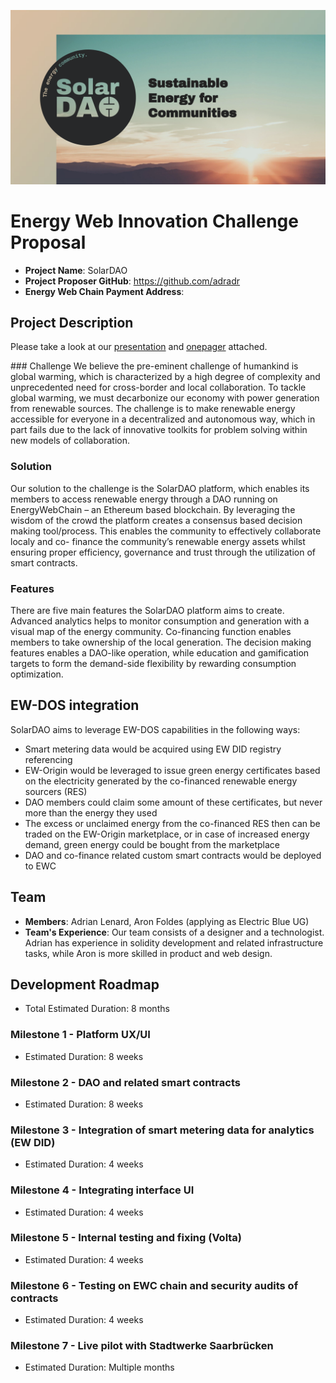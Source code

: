 ![SolarDAO](https://github.com/adradr/challenge/blob/master/applications/SolarDAO%20header.png "SolarDAO")
# Energy Web Innovation Challenge Proposal
* **Project Name**: SolarDAO
* **Project Proposer GitHub**: https://github.com/adradr
* **Energy Web Chain Payment Address**: 

## Project Description

Please take a look at our [presentation](https://github.com/adradr/challenge/blob/master/applications/Solar%20DAO%20Pitch.pdf) and [onepager](https://github.com/adradr/challenge/blob/master/applications/SolarDAO%20One%20pager.pdf) attached.

### Challenge
We believe the pre-eminent challenge of humankind is global warming, which is characterized by a high degree of complexity and unprecedented need for cross-border and local collaboration. To tackle global warming, we must decarbonize our economy with power generation from renewable sources. The challenge is to make renewable energy accessible for everyone in a decentralized and autonomous way, which in part fails due to the lack of innovative toolkits for problem solving within new models of collaboration.
### Solution
Our solution to the challenge is the SolarDAO platform, which enables its members to access renewable energy through a DAO running on EnergyWebChain – an Ethereum based blockchain. By leveraging the wisdom of the crowd the platform creates a consensus based decision making tool/process. This enables the community to effectively collaborate localy and co- finance the community’s renewable energy assets whilst ensuring proper efficiency, governance and trust through the utilization of smart contracts.
### Features
There are five main features the SolarDAO platform aims to create. Advanced analytics helps to monitor consumption and generation with a visual map of the energy community. Co-financing function enables members to take ownership of the local generation. The decision making features enables a DAO-like operation, while education and gamification targets to form the demand-side flexibility by rewarding consumption optimization.

## EW-DOS integration
SolarDAO aims to leverage EW-DOS capabilities in the following ways:
- Smart metering data would be acquired using EW DID registry referencing
- EW-Origin would be leveraged to issue green energy certificates based on the electricity generated by the co-financed renewable energy sourcers (RES)
- DAO members could claim some amount of these certificates, but never more than the energy they used
- The excess or unclaimed energy from the co-financed RES then can be traded on the EW-Origin marketplace, or in case of increased energy demand, green energy could be bought from the marketplace
- DAO and co-finance related custom smart contracts would be deployed to EWC

## Team
* **Members**: Adrian Lenard, Aron Foldes (applying as Electric Blue UG)
* **Team's Experience**:
Our team consists of a designer and a technologist. Adrian has experience in solidity development and related infrastructure tasks, while Aron is more skilled in product and web design. 

## Development Roadmap
* Total Estimated Duration: 8 months

### Milestone 1 - Platform UX/UI
* Estimated Duration: 8 weeks

### Milestone 2 - DAO and related smart contracts
* Estimated Duration: 8 weeks

### Milestone 3 - Integration of smart metering data for analytics (EW DID)
* Estimated Duration: 4 weeks

### Milestone 4 - Integrating interface UI
* Estimated Duration: 4 weeks

### Milestone 5 - Internal testing and fixing (Volta)
* Estimated Duration: 4 weeks

### Milestone 6 - Testing on EWC chain and security audits of contracts
* Estimated Duration: 4 weeks

### Milestone 7 - Live pilot with Stadtwerke Saarbrücken
* Estimated Duration: Multiple months
